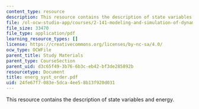 ```yaml
---
content_type: resource
description: This resource contains the description of state variables and energy.
file: /ol-ocw-studio-app/courses/2-141-modeling-and-simulation-of-dynamic-systems-fall-2006/24fe67f7083e5dca4ee58b13f920d031_energ_syst_order.pdf
file_size: 33470
file_type: application/pdf
learning_resource_types: []
license: https://creativecommons.org/licenses/by-nc-sa/4.0/
ocw_type: OCWFile
parent_title: Study Materials
parent_type: CourseSection
parent_uid: d3c65f49-3b76-6b3c-eb42-bf3de285892b
resourcetype: Document
title: energ_syst_order.pdf
uid: 24fe67f7-083e-5dca-4ee5-8b13f920d031
---
```

This resource contains the description of state variables and energy.